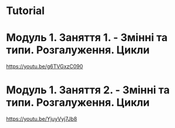 # Tutorial

# Модуль 1. Заняття 1. - Змінні та типи. Розгалуження. Цикли

https://youtu.be/g6TVGxzC090

# Модуль 1. Заняття 2. - Змінні та типи. Розгалуження. Цикли

https://youtu.be/YjuyVyj7Jb8
